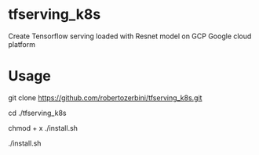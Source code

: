 # tfserving_k8s

Create Tensorflow serving loaded with Resnet model on GCP Google cloud platform

# Usage

git clone https://github.com/robertozerbini/tfserving_k8s.git

cd ./tfserving_k8s

chmod + x ./install.sh

./install.sh
